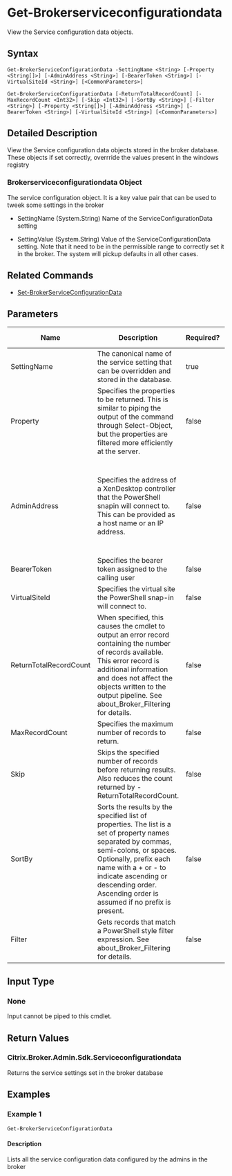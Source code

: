 ﻿
# Get-Brokerserviceconfigurationdata
View the Service configuration data objects.
## Syntax
```
Get-BrokerServiceConfigurationData -SettingName <String> [-Property <String[]>] [-AdminAddress <String>] [-BearerToken <String>] [-VirtualSiteId <String>] [<CommonParameters>]

Get-BrokerServiceConfigurationData [-ReturnTotalRecordCount] [-MaxRecordCount <Int32>] [-Skip <Int32>] [-SortBy <String>] [-Filter <String>] [-Property <String[]>] [-AdminAddress <String>] [-BearerToken <String>] [-VirtualSiteId <String>] [<CommonParameters>]
```
## Detailed Description
View the Service configuration data objects stored in the broker database. These objects if set correctly, overrride the values present in the windows registry


### Brokerserviceconfigurationdata Object
The service configuration object. It is a key value pair that can be used to tweek some settings in the broker


  * SettingName (System.String) Name of the ServiceConfigurationData setting

  * SettingValue (System.String) Value of the ServiceConfigurationData setting. Note that it need to be in the permissible range to correctly set it in the broker. The system will pickup defaults in all other cases.


## Related Commands

* [Set-BrokerServiceConfigurationData](../Set-BrokerServiceConfigurationData/)
## Parameters
| Name   | Description | Required? | Pipeline Input | Default Value |
| --- | --- | --- | --- | --- |
| SettingName | The canonical name of the service setting that can be overridden and stored in the database. | true | false |  |
| Property | Specifies the properties to be returned. This is similar to piping the output of the command through Select-Object, but the properties are filtered more efficiently at the server. | false | false |  |
| AdminAddress | Specifies the address of a XenDesktop controller that the PowerShell snapin will connect to. This can be provided as a host name or an IP address. | false | false | Localhost. Once a value is provided by any cmdlet, this value will become the default. |
| BearerToken | Specifies the bearer token assigned to the calling user | false | false |  |
| VirtualSiteId | Specifies the virtual site the PowerShell snap-in will connect to. | false | false |  |
| ReturnTotalRecordCount | When specified, this causes the cmdlet to output an error record containing the number of records available. This error record is additional information and does not affect the objects written to the output pipeline. See about\_Broker\_Filtering for details. | false | false | False |
| MaxRecordCount | Specifies the maximum number of records to return. | false | false | 250 |
| Skip | Skips the specified number of records before returning results. Also reduces the count returned by -ReturnTotalRecordCount. | false | false | 0 |
| SortBy | Sorts the results by the specified list of properties. The list is a set of property names separated by commas, semi-colons, or spaces. Optionally, prefix each name with a + or - to indicate ascending or descending order. Ascending order is assumed if no prefix is present. | false | false | The default sort order is by name or unique identifier. |
| Filter | Gets records that match a PowerShell style filter expression. See about\_Broker\_Filtering for details. | false | false |  |

## Input Type

### None
Input cannot be piped to this cmdlet.
## Return Values

### Citrix.Broker.Admin.Sdk.Serviceconfigurationdata
Returns the service settings set in the broker database
## Examples

### Example 1
```
Get-BrokerServiceConfigurationData
```
#### Description
Lists all the service configuration data configured by the admins in the broker
